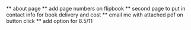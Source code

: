 \*\* about page
\*\* add page numbers on flipbook
\*\* second page to put in contact info for book delivery and cost
\*\* email me with attached pdf on button click
\*\* add option for 8.5/11
